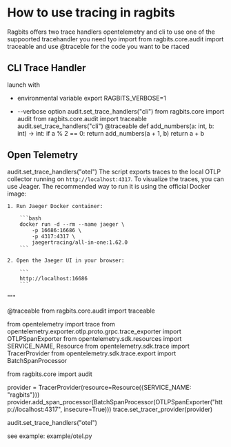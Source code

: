 # How to use tracing in ragbits
Ragbits offers two trace handlers opentelemetry and cli
to use one of the suppoorted tracehandler you need tyo import
from ragbits.core.audit import traceable and use @traceble for the code you want to be rtaced




## CLI Trace Handler
launch with 
- environmental variable export RAGBITS_VERBOSE=1

- --verbose option
audit.set_trace_handlers("cli")
from ragbits.core import audit
from ragbits.core.audit import traceable
audit.set_trace_handlers("cli")
@traceable
def add_numbers(a: int, b: int) -> int:
    if a % 2 == 0:
        return add_numbers(a + 1, b)
    return a + b


## Open Telemetry

audit.set_trace_handlers("otel")
The script exports traces to the local OTLP collector running on `http://localhost:4317`. To visualize the traces,
you can use Jeager. The recommended way to run it is using the official Docker image:

    1. Run Jaeger Docker container:

        ```bash
        docker run -d --rm --name jaeger \
            -p 16686:16686 \
            -p 4317:4317 \
            jaegertracing/all-in-one:1.62.0
        ```

    2. Open the Jaeger UI in your browser:

        ```
        http://localhost:16686
        ```
"""
    


@traceable
from ragbits.core.audit import traceable

from opentelemetry import trace
from opentelemetry.exporter.otlp.proto.grpc.trace_exporter import OTLPSpanExporter
from opentelemetry.sdk.resources import SERVICE_NAME, Resource
from opentelemetry.sdk.trace import TracerProvider
from opentelemetry.sdk.trace.export import BatchSpanProcessor

from ragbits.core import audit


provider = TracerProvider(resource=Resource({SERVICE_NAME: "ragbits"}))
provider.add_span_processor(BatchSpanProcessor(OTLPSpanExporter("http://localhost:4317", insecure=True)))
trace.set_tracer_provider(provider)

audit.set_trace_handlers("otel")

see example: example/otel.py